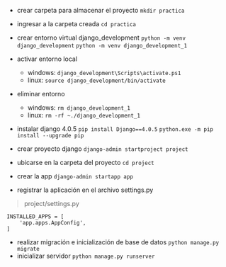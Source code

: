 * crear carpeta para almacenar el proyecto
  `mkdir practica`
* ingresar a la carpeta creada
  `cd practica`
* crear entorno virtual django_development
  `python -m venv django_development`
  `python -m venv django_development_1`
* activar entorno local

  * windows: `django_development\Scripts\activate.ps1`
  * linux: `source django_development/bin/activate`
* eliminar entorno

  * windows: `rm django_development_1`
  * linux: `rm -rf ~./django_development_1`
* instalar django 4.0.5 
  `pip install Django==4.0.5`
  `python.exe -m pip install --upgrade pip`
* crear proyecto django
  `django-admin startproject project`
* ubicarse en la carpeta del proyecto
  `cd project`
* crear la app
  `django-admin startapp app`
* registrar la aplicación en el archivo settings.py

> project/settings.py

```
INSTALLED_APPS = [
    'app.apps.AppConfig',
]
```

* realizar migración e inicialización de base de datos
  `python manage.py migrate`
* inicializar servidor
  `python manage.py runserver`
